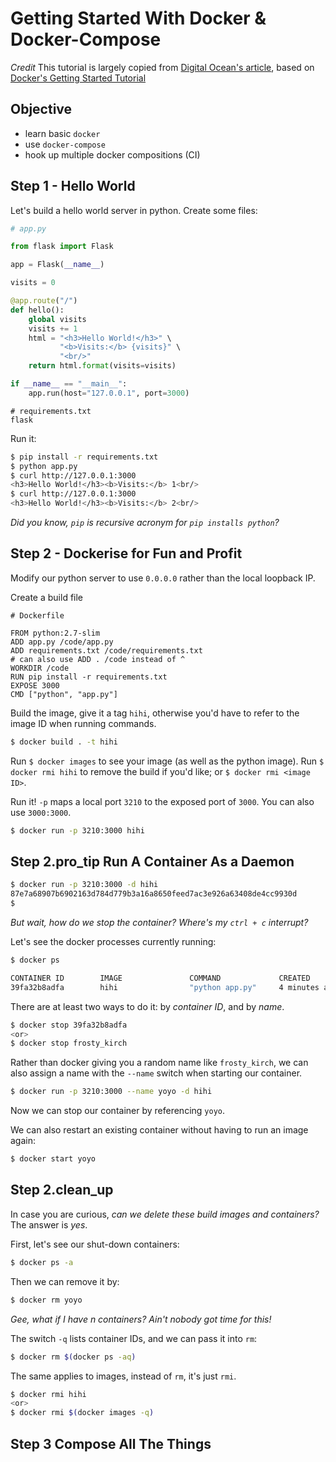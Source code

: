 # Getting Started With Docker & Docker-Compose
*Credit*
This tutorial is largely copied from [Digital Ocean's article](https://www.digitalocean.com/community/tutorials/how-to-configure-a-continuous-integration-testing-environment-with-docker-and-docker-compose-on-ubuntu-14-04), based on [Docker's Getting Started Tutorial](https://www.digitalocean.com/community/tutorials/docker-explained-how-to-containerize-python-web-applications)

## Objective

- learn basic `docker`
- use `docker-compose`
- hook up multiple docker compositions (CI)

## Step 1 - Hello World

Let's build a hello world server in python.
Create some files:
```python
# app.py

from flask import Flask

app = Flask(__name__)

visits = 0

@app.route("/")
def hello():
    global visits
    visits += 1
    html = "<h3>Hello World!</h3>" \
           "<b>Visits:</b> {visits}" \
           "<br/>"
    return html.format(visits=visits)

if __name__ == "__main__":
    app.run(host="127.0.0.1", port=3000)
```
```
# requirements.txt
flask
```
Run it:
```bash
$ pip install -r requirements.txt
$ python app.py
$ curl http://127.0.0.1:3000
<h3>Hello World!</h3><b>Visits:</b> 1<br/>
$ curl http://127.0.0.1:3000
<h3>Hello World!</h3><b>Visits:</b> 2<br/>
```

_Did you know, `pip` is recursive acronym for `pip installs python`?_


## Step 2 - Dockerise for Fun and Profit

Modify our python server to use `0.0.0.0` rather than the local loopback IP.

Create a build file
```
# Dockerfile

FROM python:2.7-slim
ADD app.py /code/app.py
ADD requirements.txt /code/requirements.txt
# can also use ADD . /code instead of ^
WORKDIR /code
RUN pip install -r requirements.txt
EXPOSE 3000
CMD ["python", "app.py"]
```

Build the image, give it a tag `hihi`, otherwise you'd have to refer to the image ID when running commands.
```bash
$ docker build . -t hihi
```

Run `$ docker images` to see your image (as well as the python image). Run `$ docker rmi hihi` to remove the build if you'd like; or `$ docker rmi <image ID>`.

Run it!
`-p` maps a local port `3210` to the exposed port of `3000`. You can also use `3000:3000`.
```bash
$ docker run -p 3210:3000 hihi
```

## Step 2.pro_tip Run A Container As a Daemon

```bash
$ docker run -p 3210:3000 -d hihi
87e7a68907b6902163d784d779b3a16a8650feed7ac3e926a63408de4cc9930d
$
```

_But wait, how do we stop the container? Where's my `ctrl + c` interrupt?_

Let's see the docker processes currently running:
```bash
$ docker ps

CONTAINER ID        IMAGE               COMMAND             CREATED             STATUS              PORTS                    NAMES
39fa32b8adfa        hihi                "python app.py"     4 minutes ago       Up 4 minutes        0.0.0.0:3210->3000/tcp   frosty_kirch
```

There are at least two ways to do it: by *container ID*, and by *name*.

```bash
$ docker stop 39fa32b8adfa
<or>
$ docker stop frosty_kirch
```

Rather than docker giving you a random name like `frosty_kirch`, we can also assign a name with the `--name` switch when starting our container.

```bash
$ docker run -p 3210:3000 --name yoyo -d hihi
```

Now we can stop our container by referencing `yoyo`.

We can also restart an existing container without having to run an image again:
```bash
$ docker start yoyo
```

## Step 2.clean_up

In case you are curious, _can we delete these build images and containers?_
The answer is _yes_.

First, let's see our shut-down containers:
```bash
$ docker ps -a
```

Then we can remove it by:
```bash
$ docker rm yoyo
```

_Gee, what if I have n containers? Ain't nobody got time for this!_

The switch `-q` lists container IDs, and we can pass it into `rm`:
```bash
$ docker rm $(docker ps -aq)
```

The same applies to images, instead of `rm`, it's just `rmi`.
```bash
$ docker rmi hihi
<or>
$ docker rmi $(docker images -q)
```

## Step 3 Compose All The Things
